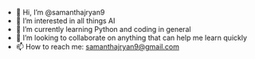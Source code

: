 - 👋 Hi, I’m @samanthajryan9
- 👀 I’m interested in all things AI
- 🌱 I’m currently learning Python and coding in general
- 💞️ I’m looking to collaborate on anything that can help me learn quickly
- 📫 How to reach me: samanthajryan9@gmail.com

<!---
samanthajryan9/samanthajryan9 is a ✨ special ✨ repository because its `README.md` (this file) appears on your GitHub profile.
You can click the Preview link to take a look at your changes.
--->
